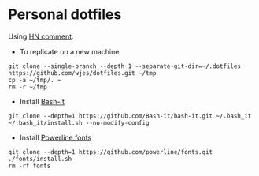 # Personal dotfiles

Using [HN comment](https://news.ycombinator.com/item?id=11070797).

* To replicate on a new machine

```shell
git clone --single-branch --depth 1 --separate-git-dir=~/.dotfiles https://github.com/wjes/dotfiles.git ~/tmp
cp -a ~/tmp/. ~
rm -r ~/tmp
```

* Install [Bash-It](https://github.com/Bash-it/bash-it)

```shell
git clone --depth=1 https://github.com/Bash-it/bash-it.git ~/.bash_it
~/.bash_it/install.sh --no-modify-config
```

* Install [Powerline fonts](https://github.com/powerline/fonts)

```shell
git clone --depth=1 https://github.com/powerline/fonts.git 
./fonts/install.sh
rm -rf fonts
```
